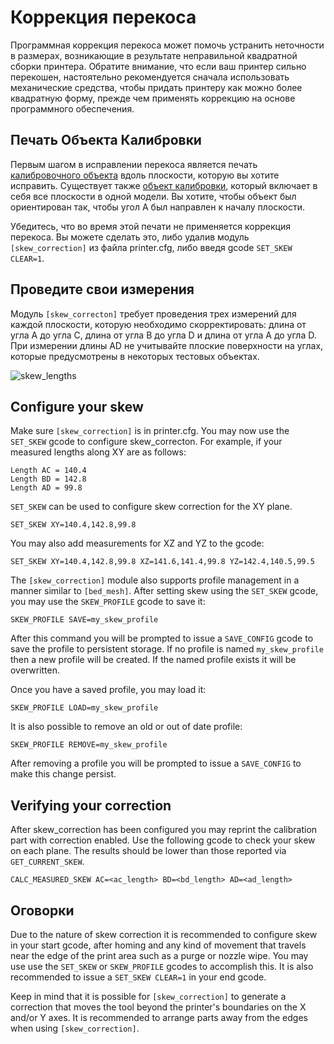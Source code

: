 # Коррекция перекоса

Программная коррекция перекоса может помочь устранить неточности в размерах, возникающие в результате неправильной квадратной сборки принтера. Обратите внимание, что если ваш принтер сильно перекошен, настоятельно рекомендуется сначала использовать механические средства, чтобы придать принтеру как можно более квадратную форму, прежде чем применять коррекцию на основе программного обеспечения.

## Печать Объекта Калибровки

Первым шагом в исправлении перекоса является печать [калибровочного объекта](https://www.thingiverse.com/thing:2563185/files ) вдоль плоскости, которую вы хотите исправить. Существует также [объект калибровки](https://www.thingiverse.com/thing:2972743 ), который включает в себя все плоскости в одной модели. Вы хотите, чтобы объект был ориентирован так, чтобы угол A был направлен к началу плоскости.

Убедитесь, что во время этой печати не применяется коррекция перекоса. Вы можете сделать это, либо удалив модуль `[skew_correction]` из файла printer.cfg, либо введя gcode `SET_SKEW CLEAR=1`.

## Проведите свои измерения

Модуль `[skew_correcton]` требует проведения трех измерений для каждой плоскости, которую необходимо скорректировать: длина от угла A до угла C, длина от угла B до угла D и длина от угла A до угла D. При измерении длины AD не учитывайте плоские поверхности на углах, которые предусмотрены в некоторых тестовых объектах.

![skew_lengths](img/skew_lengths.png)

## Configure your skew

Make sure `[skew_correction]` is in printer.cfg. You may now use the `SET_SKEW` gcode to configure skew_correcton. For example, if your measured lengths along XY are as follows:

```
Length AC = 140.4
Length BD = 142.8
Length AD = 99.8
```

`SET_SKEW` can be used to configure skew correction for the XY plane.

```
SET_SKEW XY=140.4,142.8,99.8
```

You may also add measurements for XZ and YZ to the gcode:

```
SET_SKEW XY=140.4,142.8,99.8 XZ=141.6,141.4,99.8 YZ=142.4,140.5,99.5
```

The `[skew_correction]` module also supports profile management in a manner similar to `[bed_mesh]`. After setting skew using the `SET_SKEW` gcode, you may use the `SKEW_PROFILE` gcode to save it:

```
SKEW_PROFILE SAVE=my_skew_profile
```

After this command you will be prompted to issue a `SAVE_CONFIG` gcode to save the profile to persistent storage. If no profile is named `my_skew_profile` then a new profile will be created. If the named profile exists it will be overwritten.

Once you have a saved profile, you may load it:

```
SKEW_PROFILE LOAD=my_skew_profile
```

It is also possible to remove an old or out of date profile:

```
SKEW_PROFILE REMOVE=my_skew_profile
```

After removing a profile you will be prompted to issue a `SAVE_CONFIG` to make this change persist.

## Verifying your correction

After skew_correction has been configured you may reprint the calibration part with correction enabled. Use the following gcode to check your skew on each plane. The results should be lower than those reported via `GET_CURRENT_SKEW`.

```
CALC_MEASURED_SKEW AC=<ac_length> BD=<bd_length> AD=<ad_length>
```

## Оговорки

Due to the nature of skew correction it is recommended to configure skew in your start gcode, after homing and any kind of movement that travels near the edge of the print area such as a purge or nozzle wipe. You may use use the `SET_SKEW` or `SKEW_PROFILE` gcodes to accomplish this. It is also recommended to issue a `SET_SKEW CLEAR=1` in your end gcode.

Keep in mind that it is possible for `[skew_correction]` to generate a correction that moves the tool beyond the printer's boundaries on the X and/or Y axes. It is recommended to arrange parts away from the edges when using `[skew_correction]`.
